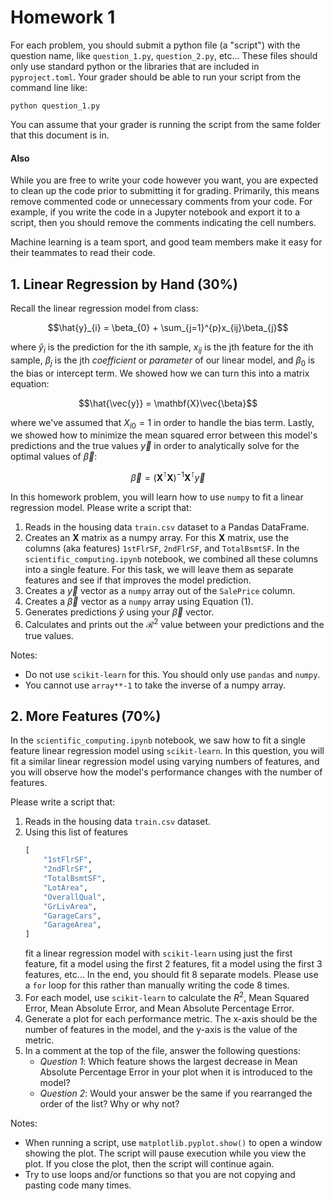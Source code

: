 # Homework 1

For each problem, you should submit a python file (a "script") with the question name, like `question_1.py`, `question_2.py`, etc... These files should only use standard python or the libraries that are included in `pyproject.toml`. Your grader should be able to run your script from the command line like:

```commandline
python question_1.py
```

You can assume that your grader is running the script from the same folder that this document is in.

#### Also

While you are free to write your code however you want, you are expected to clean up the code prior to submitting it for grading. Primarily, this means remove commented code or unnecessary comments from your code. For example, if you write the code in a Jupyter notebook and export it to a script, then you should remove the comments indicating the cell numbers.

Machine learning is a team sport, and good team members make it easy for their teammates to read their code.

## 1. Linear Regression by Hand (30%)


Recall the linear regression model from class:

<!-- 
GitHub's latex math rendering seems to get messed up by \hat{}.
```math``` seems to help with this for some reason here. For inline
latex, using  $` and `$ delimiters seems to help.
-->
```math
\hat{y}_{i} = \beta_{0} + \sum_{j=1}^{p}x_{ij}\beta_{j}
```

where $`\hat{y}_{i}`$ is the prediction for the ith sample, $`x_{ij}`$ is the jth feature for the ith sample, $\beta_{j}$ is the jth _coefficient_ or _parameter_ of our linear model, and $\beta_{0}$ is the bias or intercept term. We showed how we can turn this into a matrix equation:

$$\hat{\vec{y}} = \mathbf{X}\vec{\beta}$$

where we've assumed that $X_{i0} = 1$ in order to handle the bias term. Lastly, we showed how to minimize the mean squared error between this model's predictions and the true values $\vec{y}$ in order to analytically solve for the optimal values of $\vec{\beta}$:

$$
\vec{\beta} = \left(\mathbf{X}^{\intercal}\mathbf{X}\right)^{-1}\mathbf{X}^{\intercal}\vec{y} \tag{1}
$$

In this homework problem, you will learn how to use `numpy` to fit a linear regression model. Please write a script that:

1. Reads in the housing data `train.csv` dataset to a Pandas DataFrame.
2. Creates an $\mathbf{X}$ matrix as a numpy array. For this $\mathbf{X}$ matrix, use the columns (aka features) `1stFlrSF`, `2ndFlrSF`, and `TotalBsmtSF`. In the `scientific_computing.ipynb` notebook, we combined all these columns into a single feature. For this task, we will leave them as separate features and see if that improves the model prediction.
3. Creates a $\vec{y}$ vector as a `numpy` array out of the `SalePrice` column.
4. Creates a $\vec{\beta}$ vector as a `numpy` array using Equation (1).
5. Generates predictions $\hat{y}$ using your $\vec{\beta}$ vector.
6. Calculates and prints out the $\mathcal{R}^{2}$ value between your predictions and the true values.

Notes:
- Do not use `scikit-learn` for this. You should only use `pandas` and `numpy`.
- You cannot use `array**-1` to take the inverse of a numpy array.

## 2. More Features (70%)

In the `scientific_computing.ipynb` notebook, we saw how to fit a single feature linear regression model using `scikit-learn`. In this question, you will fit a similar linear regression model using varying numbers of features, and you will observe how the model's performance changes with the number of features.

Please write a script that:

1. Reads in the housing data `train.csv` dataset.
2. Using this list of features
    ```python
    [
        "1stFlrSF",
        "2ndFlrSF",
        "TotalBsmtSF",
        "LotArea",
        "OverallQual",
        "GrLivArea",
        "GarageCars",
        "GarageArea",
    ]
    ```
    fit a linear regression model with `scikit-learn` using just the first feature, fit a model using the first 2 features, fit a model using the first 3 features, etc... In the end, you should fit 8 separate models. Please use a `for` loop for this rather than manually writing the code 8 times.
3. For each model, use `scikit-learn` to calculate the $R^{2}$, Mean Squared Error, Mean Absolute Error, and Mean Absolute Percentage Error.
4. Generate a plot for each performance metric. The x-axis should be the number of features in the model, and the y-axis is the value of the metric.
5. In a comment at the top of the file, answer the following questions:
    - _Question 1_: Which feature shows the largest decrease in Mean Absolute Percentage Error in your plot when it is introduced to the model?
    - _Question 2_: Would your answer be the same if you rearranged the order of the list? Why or why not?

Notes:
- When running a script, use `matplotlib.pyplot.show()` to open a window showing the plot. The script will pause execution while you view the plot. If you close the plot, then the script will continue again.
- Try to use loops and/or functions so that you are not copying and pasting code many times.
